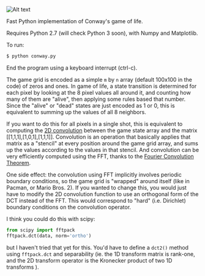 ![Alt text](http://i.imgur.com/6B84SNI.png "Screenshot")

Fast Python implementation of Conway's game of life.

Requires Python 2.7 (will check Python 3 soon), with Numpy and Matplotlib.

To run:
```bash
$ python conway.py
```
End the program using a keyboard interrupt (ctrl-c).

The game grid is encoded as a simple `m` by `n` array (default 100x100 in the code) of zeros and ones.
In game of life, a state transition is determined for each pixel by looking at the 8 pixel values all around it, and counting how many of them are "alive", then applying some rules based that number. Since the "alive" or "dead" states are just encoded as 1 or 0, this is equivalent to summing up the values of all 8 neighbors. 

If you want to do this for all pixels in a single shot, this is equivalent to computing the [2D convolution](http://en.wikipedia.org/wiki/Convolution) between the game state array and the matrix [[1,1,1],[1,0,1],[1,1,1]]. Convolution is an operation that basically applies that matrix as a "stencil" at every position around the game grid array, and sums up the values according to the values in that stencil. And convolution can be very efficiently computed using the FFT, thanks to the [Fourier Convolution Theorem](http://en.wikipedia.org/wiki/Convolution_theorem).

One side effect: the convolution using FFT implicitly involves periodic 
boundary conditions, so the game grid is "wrapped" around itself (like in Pacman, or Mario Bros. 2).
If you wanted to change this, you would just have to modify the 2D convolution
function to use an orthogonal form of the DCT instead of the FFT. This would 
correspond to "hard" (i.e. Dirichlet) boundary conditions on the convolution operator.

I think you could do this with scipy:

```python
from scipy import fftpack
fftpack.dct(data, norm='ortho')
```

but I haven't tried that yet for this. You'd have to define a `dct2()` method using `fftpack.dct` and separability (ie. the 1D transform matrix is rank-one, and the 2D transform operator is the Kronecker product of two 1D transforms ). 
